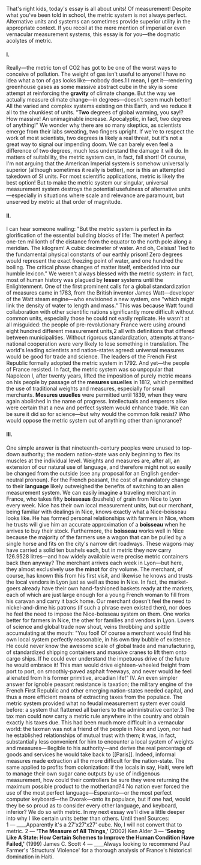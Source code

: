 That's right kids, today's essay is all about units! Of measurement! Despite what you've been told in school, the metric system is not always perfect. Alternative units and systems can sometimes provide superior utility in the appropriate context. If you recoil at the mere mention of imperial or even vernacular measurement systems, this essay is for you—the dogmatic acolytes of metric.

#### I.
Really—the metric ton of CO2 has got to be one of the worst ways to conceive of pollution. The weight of gas isn't useful to anyone! I have no idea what a ton of gas looks like—nobody does.1 I mean, I get it—rendering greenhouse gases as some massive abstract cube in the sky is some attempt at reinforcing the __gravity__ of climate change. But the way we actually measure climate change—in degrees—doesn't seem much better! All the varied and complex systems existing on this Earth, and we reduce it all to the chunkiest of units. "__Two__ degrees of global warming, you say!? How massive! An unimaginable increase. Apocalyptic, in fact, two degrees of anything!" We wonder why there are so many skeptics, as scientists emerge from their labs sweating, two fingers upright. If we're to respect the work of most scientists, two degrees __is__ likely a real threat, but it's not a great way to signal our impending doom. We can barely even feel a difference of two degrees, much less understand the damage it will do.
In matters of suitability, the metric system can, in fact, fall short! Of course, I'm not arguing that the American Imperial system is somehow universally superior (although sometimes it really is better), nor is this an attempted takedown of SI units. For most scientific applications, metric is likely the best option! But to make the metric system our singular, universal measurement system destroys the potential usefulness of alternative units—especially in situations where scale and relevance are paramount, but unserved by metric at that order of magnitude.

#### II.
I can hear someone wailing: "But the metric system is perfect in its glorification of the essential building blocks of life: The meter! A perfect one-ten millionth of the distance from the equator to the north pole along a meridian. The kilogram! A cubic decimeter of water. And oh, Celsius! Tied to the fundamental physical constants of our earthly prison! Zero degrees would represent the exact freezing point of water, and one hundred the boiling. The critical phase changes of matter itself, embedded into our humble lexicon."
We weren't always blessed with the metric system: in fact, most of human history was plagued by __lesser__ systems until the Enlightenment. One of the first prominent calls for a global standardization of measures came in 1783, from the British inventor James Watt—developer of the Watt steam engine—who envisioned a new system, one "which might link the density of water to length and mass." This was because Watt found collaboration with other scientific nations significantly more difficult without common units, especially those he could not easily replicate. He wasn't at all misguided: the people of pre-revolutionary France were using around eight hundred different measurement units,2 all with definitions that differed between municipalities. Without rigorous standardization, attempts at trans-national cooperation were very likely to lose something in translation.
The world's leading scientists and nation-states agreed: universal measures would be good for trade and science. The leaders of the French First Republic formally adopted the metric system in 1792. And yet—the people of France resisted. In fact, the metric system was so unpopular that Napoleon I, after twenty years, lifted the imposition of purely metric means on his people by passage of the __mesures usuelles__ in 1812, which permitted the use of traditional weights and measures, especially for small merchants. __Mesures usuelles__ were permitted until 1839, when they were again abolished in the name of progress.
Intellectuals and emperors alike were certain that a new and perfect system would enhance trade. We can be sure it did so for science—but why would the common folk resist? Who would oppose the metric system out of anything other than ignorance?

#### III.
One simple answer is that nineteenth-century peoples were unused to top-down authority; the modern nation-state was only beginning to flex its muscles at the individual level. Weights and measures are, after all, an extension of our natural use of language, and therefore might not so easily be changed from the outside (see any proposal for an English gender-neutral pronoun). For the French peasant, the cost of a mandatory change to their __language__ likely outweighed the benefits of switching to an alien measurement system.
We can easily imagine a traveling merchant in France, who takes fifty __boisseaus__ (bushels) of grain from Nice to Lyon every week. Nice has their own local measurement units, but our merchant, being familiar with dealings in Nice, knows exactly what a Nice-boisseau looks like. He has formed personal relationships with farmers in Nice, whom he trusts will give him an accurate approximation of a __boisseau__ when he arrives to buy their stock. Furthermore, the __boisseau__ works well in Nice because the majority of the farmers use a wagon that can be pulled by a single horse and fits on the city's narrow dirt roadways. These wagons may have carried a solid ten bushels each, but in metric they now carry 126.9528 litres—and how widely available were precise metric containers back then anyway?
The merchant arrives each week in Lyon—but here, they almost exclusively use the __minot__ for dry volume. The merchant, of course, has known this from his first visit, and likewise he knows and trusts the local vendors in Lyon just as well as those in Nice. In fact, the market-goers already have their own hand-fashioned baskets ready at the markets, each of which are just large enough for a young French woman to fill from his caravan and carry it back home. Our merchant doesn't feel the need to nickel-and-dime his patrons (if such a phrase even existed then), nor does he feel the need to impose the Nice-boisseau system on them. One works better for farmers in Nice, the other for families and vendors in Lyon.
Lovers of science and global trade now shout, veins throbbing and spittle accumulating at the mouth: "You fool! Of course a merchant would find his own local system perfectly reasonable, in his own tiny bubble of existence. He could never know the awesome scale of global trade and manufacturing, of standardized shipping containers and massive cranes to lift them onto cargo ships. If he could ever understand the impetuous drive of the future he would embrace it! This man would drive eighteen-wheeled freight from port to port, on smoothly-paved asphalt freeways, and never would he feel alienated from his former primitive, arcadian life!"
IV.
An even simpler answer for ignoble peasant resistance is taxation; the military engine of the French First Republic and other emerging nation-states needed capital, and thus a more efficient means of extracting taxes from the populace. The metric system provided what no feudal measurement system ever could before: a system that flattened all barriers to the administrative center.3 The tax man could now carry a metric rule anywhere in the country and obtain exactly his taxes due. This had been much more difficult in a vernacular world: the taxman was not a friend of the people in Nice and Lyon, nor had he established relationships of mutual trust with them; it was, in fact, substantially less convenient for him to encounter a local system of weights and measures—illegible to his authority—and derive the real percentage of goods and services he would take back to [[Paris]]. Indeed, informal measures made extraction all the more difficult for the nation-state. The same applied to profits from colonization: if the locals in say, Haiti, were left to manage their own sugar cane outputs by use of indigenous measurement, how could their controllers be sure they were returning the maximum possible product to the motherland?4
No nation ever forced the use of the most perfect language—Esperanto—or the most perfect computer keyboard—the Dvorak—onto its populace, but if one had, would they be so proud as to consider every other language, and keyboard, inferior? We do so with metric. In my next essay we'll dive a little deeper into why I like certain units better than others. Until then!
Sources:
1 — ____Apparently it's a 27'x27'x27' cube. No, I will not convert that to metric.
2 — __'The Measure of All Things,'__ (2002) Ken Alder
3 — __'Seeing Like A State: How Certain Schemes to Improve the Human Condition Have Failed,'__ (1999) James C. Scott
4 — ____Always looking to recommend Paul Farmer's 'Structural Violence' for a thorough analysis of France's historical domination in Haiti.
